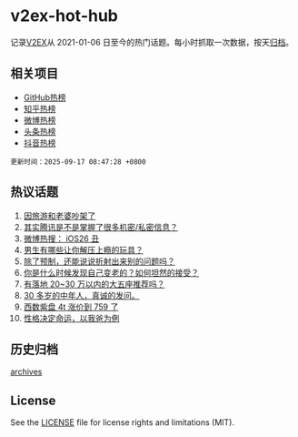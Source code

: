 # v2ex-hot-hub

 记录[V2EX](https://www.v2ex.com/)从 2021-01-06 日至今的热门话题。每小时抓取一次数据，按天[归档](archives)。
 
 ## 相关项目

- [GitHub热榜](https://github.com/lonnyzhang423/github-hot-hub)
- [知乎热榜](https://github.com/lonnyzhang423/zhihu-hot-hub)
- [微博热榜](https://github.com/lonnyzhang423/weibo-hot-hub)
- [头条热榜](https://github.com/lonnyzhang423/toutiao-hot-hub)
- [抖音热榜](https://github.com/lonnyzhang423/douyin-hot-hub)


 `更新时间：2025-09-17 08:47:28 +0800`

## 热议话题

1. [因旅游和老婆吵架了](https://www.v2ex.com/t/1159535)
1. [其实腾讯是不是掌握了很多机密/私密信息？](https://www.v2ex.com/t/1159514)
1. [微博热搜： iOS26 丑](https://www.v2ex.com/t/1159546)
1. [男生有哪些让你解压上瘾的玩具？](https://www.v2ex.com/t/1159587)
1. [除了预制，还能说说折射出来别的问题吗？](https://www.v2ex.com/t/1159503)
1. [你是什么时候发现自己变老的？如何坦然的接受？](https://www.v2ex.com/t/1159537)
1. [有落地 20~30 万以内的大五座推荐吗？](https://www.v2ex.com/t/1159532)
1. [30 多岁的中年人，真诚的发问。](https://www.v2ex.com/t/1159549)
1. [西数紫盘 4t 涨价到 759 了](https://www.v2ex.com/t/1159518)
1. [性格决定命运，以我爸为例](https://www.v2ex.com/t/1159583)

## 历史归档

[archives](archives)

## License

See the [LICENSE](LICENSE) file for license rights and limitations (MIT).
